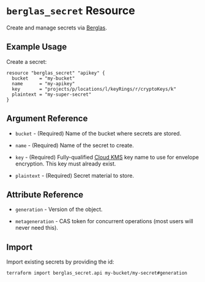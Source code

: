 # `berglas_secret` Resource

Create and manage secrets via [Berglas][berglas].

## Example Usage

Create a secret:

```hcl
resource "berglas_secret" "apikey" {
  bucket    = "my-bucket"
  name      = "my-apikey"
  key       = "projects/p/locations/l/keyRings/r/cryptoKeys/k"
  plaintext = "my-super-secret"
}
```

## Argument Reference

-   `bucket` - (Required) Name of the bucket where secrets are stored.

-   `name` - (Required) Name of the secret to create.

-   `key` - (Required) Fully-qualified [Cloud KMS][cloud-kms] key name to use
    for envelope encryption. This key must already exist.

-   `plaintext` - (Required) Secret material to store.

## Attribute Reference

-   `generation` - Version of the object.

-   `metageneration` - CAS token for concurrent operations (most users will
    never need this).

## Import

Import existing secrets by providing the id:

```sh
terraform import berglas_secret.api my-bucket/my-secret#generation
```

[berglas]: https://github.com/GoogleCloudPlatform/berglas
[cloud-kms]: https://cloud.google.com/kms

